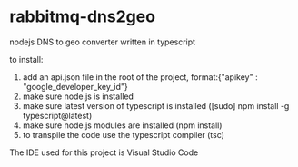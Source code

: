 # rabbitmq-dns2geo
nodejs DNS to geo converter written in typescript

to install:

1. add an api.json file in the root of the project, format:{"apikey" : "google_developer_key_id"}
2. make sure node.js is installed
3. make sure latest version of typescript is installed ([sudo] npm install -g typescript@latest)
4. make sure node.js modules are installed (npm install)
5. to transpile the code use the typescript compiler (tsc)

The IDE used for this project is Visual Studio Code

